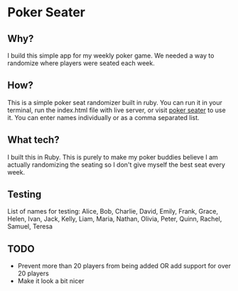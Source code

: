 # Poker Seater

## Why?

I build this simple app for my weekly poker game. We needed a way to randomize where players were seated each week.

## How?

This is a simple poker seat randomizer built in ruby. You can run it in your terminal, run the index.html file with live server, or visit [poker seater](https://taylorod.github.io/poker_seater) to use it.
You can enter names individually or as a comma separated list.

## What tech?

I built this in Ruby. This is purely to make my poker buddies believe I am actually randomizing the seating so I don't give myself the best seat every week.

## Testing

List of names for testing:
Alice, Bob, Charlie, David, Emily, Frank, Grace, Helen, Ivan, Jack, Kelly, Liam, Maria, Nathan, Olivia, Peter, Quinn, Rachel, Samuel, Teresa

## TODO

- Prevent more than 20 players from being added OR add support for over 20 players
- Make it look a bit nicer
